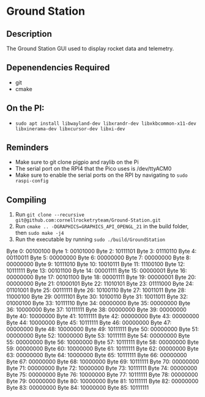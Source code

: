 # Ground Station

## Description

The Ground Station GUI used to display rocket data and telemetry.

## Depenendencies Required

- git
- cmake

## On the PI:
- ```sudo apt install libwayland-dev libxrandr-dev libxkbcommon-x11-dev libxinerama-dev libxcursor-dev libxi-dev```

## Reminders 
- Make sure to git clone pigpio and raylib on the Pi
- The serial port on the RPI4 that the Pico uses is /dev/ttyACM0
- Make sure to enable the serial ports on the RPI by navigating to ```sudo raspi-config```
## Compiling
1. Run ```git clone --recursive git@github.com:cornellrocketryteam/Ground-Station.git```
2. Run ```cmake .. -DGRAPHICS=GRAPHICS_API_OPENGL_21``` in the build folder, then ```sudo make -j4``` 
3. Run the executable by running ```sudo ./build/GroundStation```

Byte 0: 00100100
Byte 1: 00101000
Byte 2: 10111101
Byte 3: 01110110
Byte 4: 00110011
Byte 5: 00000000
Byte 6: 00000000
Byte 7: 00000000
Byte 8: 00000000
Byte 9: 10111010
Byte 10: 10010111
Byte 11: 11100100
Byte 12: 10111111
Byte 13: 00101100
Byte 14: 00001111
Byte 15: 00000001
Byte 16: 00000000
Byte 17: 00101100
Byte 18: 00001111
Byte 19: 00000001
Byte 20: 00000000
Byte 21: 01000101
Byte 22: 11010101
Byte 23: 01111000
Byte 24: 01101001
Byte 25: 00111111
Byte 26: 10100110
Byte 27: 10011011
Byte 28: 11000100
Byte 29: 00111101
Byte 30: 10100110
Byte 31: 10011011
Byte 32: 01000100
Byte 33: 10111110
Byte 34: 00000000
Byte 35: 00000000
Byte 36: 10000000
Byte 37: 10111111
Byte 38: 00000000
Byte 39: 00000000
Byte 40: 10000000
Byte 41: 10111111
Byte 42: 00000000
Byte 43: 00000000
Byte 44: 10000000
Byte 45: 10111111
Byte 46: 00000000
Byte 47: 00000000
Byte 48: 10000000
Byte 49: 10111111
Byte 50: 00000000
Byte 51: 00000000
Byte 52: 10000000
Byte 53: 10111111
Byte 54: 00000000
Byte 55: 00000000
Byte 56: 10000000
Byte 57: 10111111
Byte 58: 00000000
Byte 59: 00000000
Byte 60: 10000000
Byte 61: 10111111
Byte 62: 00000000
Byte 63: 00000000
Byte 64: 10000000
Byte 65: 10111111
Byte 66: 00000000
Byte 67: 00000000
Byte 68: 10000000
Byte 69: 10111111
Byte 70: 00000000
Byte 71: 00000000
Byte 72: 10000000
Byte 73: 10111111
Byte 74: 00000000
Byte 75: 00000000
Byte 76: 10000000
Byte 77: 10111111
Byte 78: 00000000
Byte 79: 00000000
Byte 80: 10000000
Byte 81: 10111111
Byte 82: 00000000
Byte 83: 00000000
Byte 84: 10000000
Byte 85: 10111111
